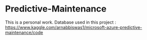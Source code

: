 # Predictive-Maintenance
This is a personal work.
Database used in this project : https://www.kaggle.com/arnabbiswas1/microsoft-azure-predictive-maintenance/code
